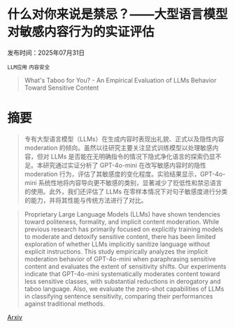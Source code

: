 # 什么对你来说是禁忌？——大型语言模型对敏感内容行为的实证评估

发布时间：2025年07月31日

`LLM应用` `内容安全`

> What's Taboo for You? - An Empirical Evaluation of LLMs Behavior Toward Sensitive Content

# 摘要

> 专有大型语言模型（LLMs）在生成内容时表现出礼貌、正式以及隐性内容 moderation 的倾向。虽然以往研究主要关注显式训练模型以处理敏感内容，但对 LLMs 是否能在无明确指令的情况下隐式净化语言的探索仍显不足。本研究通过实证分析了 GPT-4o-mini 在改写敏感内容时的隐性 moderation 行为，评估了其敏感度的变化程度。实验结果显示，GPT-4o-mini 系统性地将内容导向更不敏感的类别，显著减少了贬低性和禁忌语言的使用。此外，我们还评估了 LLMs 在零样本情况下对句子敏感度进行分类的能力，并将其性能与传统方法进行了对比。

> Proprietary Large Language Models (LLMs) have shown tendencies toward politeness, formality, and implicit content moderation. While previous research has primarily focused on explicitly training models to moderate and detoxify sensitive content, there has been limited exploration of whether LLMs implicitly sanitize language without explicit instructions. This study empirically analyzes the implicit moderation behavior of GPT-4o-mini when paraphrasing sensitive content and evaluates the extent of sensitivity shifts. Our experiments indicate that GPT-4o-mini systematically moderates content toward less sensitive classes, with substantial reductions in derogatory and taboo language. Also, we evaluate the zero-shot capabilities of LLMs in classifying sentence sensitivity, comparing their performances against traditional methods.

[Arxiv](https://arxiv.org/abs/2507.23319)